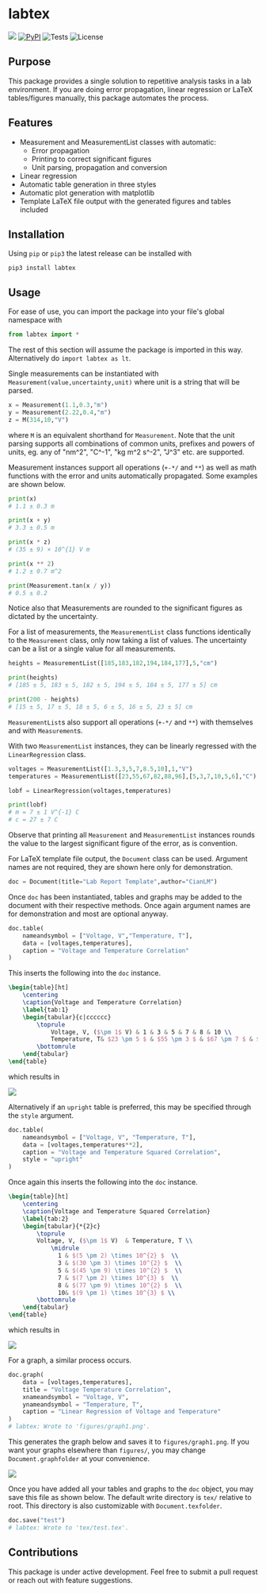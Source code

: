 # labtex
[![](https://img.shields.io/badge/Documentation-007ec6.svg)](https://www.cianlm.dev/labtex)
[![PyPI](https://img.shields.io/pypi/v/labtex)](https://pypi.org/project/labtex/)
![Tests](https://github.com/CianLM/labtex/actions/workflows/python-publish.yml/badge.svg)
![License](https://img.shields.io/github/license/cianlm/labtex)

## Purpose

This package provides a single solution to repetitive analysis tasks in a lab environment. If you are doing error propagation, linear regression or LaTeX tables/figures manually, this package automates the process.

## Features

- Measurement and MeasurementList classes with automatic:
  - Error propagation
  - Printing to correct significant figures
  - Unit parsing, propagation and conversion
- Linear regression
- Automatic table generation in three styles
- Automatic plot generation with matplotlib
- Template LaTeX file output with the generated figures and tables included

## Installation

Using `pip` or `pip3` the latest release can be installed with
```
pip3 install labtex
```

## Usage

For ease of use, you can import the package into your file's global namespace with
```python
from labtex import *
```
The rest of this section will assume the package is imported in this way. Alternatively do `import labtex as lt`.

Single measurements can be instantiated with `Measurement(value,uncertainty,unit)` where unit is a string that will be parsed.
```python
x = Measurement(1.1,0.3,"m")
y = Measurement(2.22,0.4,"m")
z = M(314,10,"V")
```
where `M` is an equivalent shorthand for `Measurement`. Note that the unit parsing supports all combinations of common units, prefixes and powers of units, eg. any of "nm^2", "C^-1", "kg m^2 s^-2", "J^3" etc. are supported.

Measurement instances support all operations (`+-*/` and `**`) as well as math functions with the error and units automatically propagated. Some examples are shown below.
```python
print(x)
# 1.1 ± 0.3 m

print(x + y)
# 3.3 ± 0.5 m

print(x * z)
# (35 ± 9) × 10^{1} V m

print(x ** 2)
# 1.2 ± 0.7 m^2

print(Measurement.tan(x / y))
# 0.5 ± 0.2  
```
Notice also that Measurements are rounded to the significant figures as dictated by the uncertainty.

For a list of measurements, the `MeasurementList` class functions identically to the `Measurement` class, only now taking a list of values. The uncertainty can be a list or a single value for all measurements.

```python
heights = MeasurementList([185,183,182,194,184,177],5,"cm")

print(heights)
# [185 ± 5, 183 ± 5, 182 ± 5, 194 ± 5, 184 ± 5, 177 ± 5] cm

print(200 - heights)
# [15 ± 5, 17 ± 5, 18 ± 5, 6 ± 5, 16 ± 5, 23 ± 5] cm
```
`MeasurementList`s also support all operations (`+-*/` and `**`) with themselves and with `Measurement`s. 

With two `MeasurementList` instances, they can be linearly regressed with the `LinearRegression` class.
```python
voltages = MeasurementList([1.3,3,5,7,8.5,10],1,"V")
temperatures = MeasurementList([23,55,67,82,88,96],[5,3,7,10,5,6],"C")

lobf = LinearRegression(voltages,temperatures)

print(lobf)
# m = 7 ± 1 V^{-1} C
# c = 27 ± 7 C
```
Observe that printing all `Measurement` and `MeasurementList` instances rounds the value to the largest significant figure of the error, as is convention.


For LaTeX template file output, the `Document` class can be used. Argument names are not required, they are shown here only for demonstration.
```python
doc = Document(title="Lab Report Template",author="CianLM")
```
Once `doc` has been instantiated, tables and graphs may be added to the document with their respective methods. Once again argument names are for demonstration and most are optional anyway.

```python
doc.table(
    nameandsymbol = ["Voltage, V","Temperature, T"],
    data = [voltages,temperatures],
    caption = "Voltage and Temperature Correlation"
)
```
This inserts the following into the `doc` instance.
```latex
\begin{table}[ht]
    \centering
    \caption{Voltage and Temperature Correlation}
    \label{tab:1}
    \begin{tabular}{c|cccccc}
        \toprule
            Voltage, V, ($\pm 1$ V) & 1 & 3 & 5 & 7 & 8 & 10 \\ 
            Temperature, T& $23 \pm 5 $ & $55 \pm 3 $ & $67 \pm 7 $ & $(8 \pm 1) \times 10^{1} $ & $88 \pm 5 $ & $96 \pm 6 $ \\ 
        \bottomrule
    \end{tabular}
\end{table}
```
which results in

![](https://github.com/CianLM/labtex/raw/master/figures/readmetable.png)


Alternatively if an `upright` table is preferred, this may be specified through the `style` argument.
```python
doc.table(
    nameandsymbol = ["Voltage, V", "Temperature, T"],
    data = [voltages,temperatures**2],
    caption = "Voltage and Temperature Squared Correlation",
    style = "upright"
)
```

Once again this inserts the following into the `doc` instance.
```latex
\begin{table}[ht]
    \centering
    \caption{Voltage and Temperature Squared Correlation}
    \label{tab:2}
    \begin{tabular}{*{2}c}
        \toprule
        Voltage, V, ($\pm 1$ V)  & Temperature, T \\ 
            \midrule
              1 & $(5 \pm 2) \times 10^{2} $  \\
              3 & $(30 \pm 3) \times 10^{2} $  \\
              5 & $(45 \pm 9) \times 10^{2} $  \\
              7 & $(7 \pm 2) \times 10^{3} $  \\
              8 & $(77 \pm 9) \times 10^{2} $  \\
              10& $(9 \pm 1) \times 10^{3} $ \\
        \bottomrule
    \end{tabular}
\end{table}
```
which results in

![](https://github.com/CianLM/labtex/raw/master/figures/readmetable2.png)

For a graph, a similar process occurs.
```python
doc.graph(
    data = [voltages,temperatures],
    title = "Voltage Temperature Correlation",
    xnameandsymbol = "Voltage, V",
    ynameandsymbol = "Temperature, T",
    caption = "Linear Regression of Voltage and Temperature"
)
# labtex: Wrote to 'figures/graph1.png'.
```

This generates the graph below and saves it to `figures/graph1.png`. If you want your graphs elsewhere than `figures/`, you may change `Document.graphfolder` at your convenience.

![](https://github.com/CianLM/labtex/raw/master/figures/graph1.png)

Once you have added all your tables and graphs to the `doc` object, you may save this file as shown below. The default write directory is `tex/` relative to root. This directory is also customizable with `Document.texfolder`.

```python
doc.save("test")
# labtex: Wrote to 'tex/test.tex'.
```

## Contributions

This package is under active development. Feel free to submit a pull request or reach out with feature suggestions.
